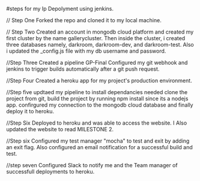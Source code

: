 #steps for my Ip Depolyment using jenkins.

// Step One
Forked the repo and cloned it to my local machine.

// Step Two
Created an account in mongodb cloud platform and created my first cluster by the name gallerycluster. Then inside the cluster, i created three databases namely, darkroom, darkroom-dev, and darkroom-test.
Also i updated the _config.js file with my db username and password.

//Step Three
Created a pipeline GP-Final
Configured my git webhook and jenkins to trigger builds automatically after a git push request.

//Step Four
Created a heroku app for my project's production environment.

//Step five
updtaed my pipeline to install dependancies needed clone the project from git, build the project by running npm install since its a nodejs app. confirgured my connection to the mongodb cloud database and finally deploy it to heroku.

//Step Six
Deployed to heroku and was able to access the website. I Also updated the website to read MILESTONE 2.

//Step six 
Configured my test manager "mocha" to test and exit by adding an exit flag. Also configured an email notification for a successful build and test.

//step seven
Configured Slack to notify me and the Team manager of successfull deployments to heroku.

